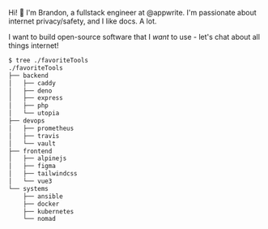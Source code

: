 Hi! :wave: I'm Brandon, a fullstack engineer at @appwrite. I'm passionate about internet privacy/safety, and I like docs. A lot.

I want to build open-source software that I _want_ to use - let's chat about all things internet!
```bash
$ tree ./favoriteTools  
./favoriteTools
├── backend
│   ├── caddy
│   ├── deno
│   ├── express
│   ├── php
│   └── utopia
├── devops
│   ├── prometheus
│   ├── travis
│   └── vault
├── frontend
│   ├── alpinejs
│   ├── figma
│   ├── tailwindcss
│   └── vue3
└── systems
    ├── ansible
    ├── docker
    ├── kubernetes
    └── nomad

```
